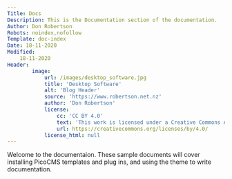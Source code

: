 ```yaml
---
Title: Docs
Description: This is the Documentation section of the documentation.
Author: Don Robertson
Robots: noindex,nofollow
Template: doc-index
Date: 18-11-2020
Modified: 
    18-11-2020
Header:
        image: 
            url: /images/desktop_software.jpg
            title: 'Desktop Software'
            alt: 'Blog Header'
            source: 'https://www.robertson.net.nz'
            author: 'Don Robertson'
            license: 
                cc: 'CC BY 4.0'
                text: 'This work is licensed under a Creative Commons Attribution 4.0 International License.'
                url: https://creativecommons.org/licenses/by/4.0/
            license_html: null
---
```

Welcome to the documentaion. These sample documents will cover installing PicoCMS templates and plug ins, and using the theme to write documentation.
